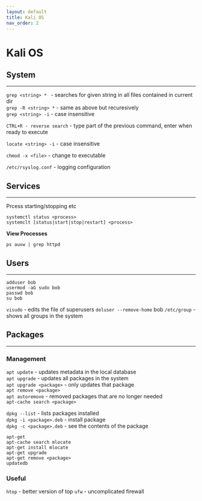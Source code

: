 ```yaml
---
layout: default
title: Kali OS
nav_order: 2
---
```


# Kali OS


## System
---
`grep <string> * ` - searches for given string in all files contained in current dir  
`grep -R <string> *` - same as above but recuresively  
`grep <string> -i` - case insensitive   



`CTRL+R - reverse search` - type part of the previous command, enter when ready to execute

`locate <string> -i` - case insensitive

`chmod -x <file>` - change to executable

`/etc/rsyslog.conf` - logging configuration



## Services
---

Prcess starting/stopping etc
```
systemctl status <process>
systemclt [status|start|stop|restart] <process>
```

**View Processes**

`ps auxw | grep httpd`


## Users
---

```
adduser bob
usermod -aG sudo bob
passwd bob
su bob
```

`visudo` - edits the file of superusers 
`deluser --remove-home` bob 
`/etc/group` - shows all groups in the system 


## Packages
---

### Management
`apt update` - updates metadata in the local database    
`apt upgrade` - updates all packages in the system      
`apt upgrade <package>` - only updates that package   
`apt remove <package>`   
`apt autoremove` - removed packages that are no longer needed   
`apt-cache search <package>`    

`dpkg --list` - lists packages installed  
`dpkg -i <package>.deb` - install package  
`dpkg -c <package>.deb` - see the contents of the package  

```
apt-get
apt-cache search mlocate
apt-get install mlocate
apt-get upgrade
apt-get remove <package>
updatedb
```

### Useful

 `htop`  - better version of top 
 `ufw` - uncomplicated firewall 


